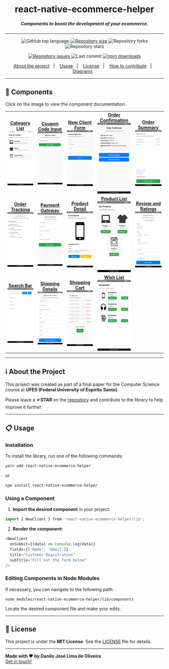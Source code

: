 <h1 align="center">
  react-native-ecommerce-helper
</h1>


<h5 align="center">
  Components to boost the development of your ecommerce.
</h5>

---

<p align="center">
  <img alt="GitHub top language" src="https://img.shields.io/github/languages/top/Danilo-Js/react-native-ecommerce-helper">

  <a href="https://img.shields.io/github/repo-size/Danilo-Js/react-native-ecommerce-helper/commits/master">
    <img alt="Repository size" src="https://img.shields.io/github/repo-size/Danilo-Js/react-native-ecommerce-helper">
  </a>
  
  <img alt="Repository forks" src="https://img.shields.io/github/forks/Danilo-Js/react-native-ecommerce-helper">
  
  <img alt="Repository stars" src="https://img.shields.io/github/stars/Danilo-Js/react-native-ecommerce-helper">
</p>

<p align="center">
  <a href="https://img.shields.io/github/issues/Danilo-Js/react-native-ecommerce-helper/issues">
    <img alt="Repository issues" src="https://img.shields.io/github/issues/Danilo-Js/react-native-ecommerce-helper">
  </a>

  <img alt="Last commit" src="https://img.shields.io/github/last-commit/Danilo-Js/react-native-ecommerce-helper">

  <a href="https://www.npmjs.com/package/react-native-ecommerce-helper">
    <img alt="npm downloads" src="https://img.shields.io/npm/dm/react-native-ecommerce-helper.svg">
  </a>
</p>

<p align="center">
  <a href="#information_source-about-the-project">About the project</a>&nbsp;&nbsp;&nbsp;|&nbsp;&nbsp;&nbsp;
  <a href="#clipboard-usage">Usage</a>&nbsp;&nbsp;&nbsp;|&nbsp;&nbsp;&nbsp;
  <a href="#memo-license">License</a>&nbsp;&nbsp;&nbsp;|&nbsp;&nbsp;&nbsp;
  <a href="Docs/English/HowToContribuite.md">How to contribute</a>&nbsp;&nbsp;&nbsp;|&nbsp;&nbsp;&nbsp;
  <a href="Docs/English/Diagrams.md">Diagrams</a>&nbsp;&nbsp;&nbsp;
</p>

---

## 📸 **Components**

Click on the image to view the component documentation.

<table>
  <tr>
    <td align="center">
      <a href="Docs/Usage/CategoryList.md">
        <strong>Category List</strong><br/>
        <img src="Docs/Images/CategoryList.png" alt="CategoryList" width="300"/>
      </a>
    </td>
    <td align="center">
      <a href="Docs/Usage/CouponCodeInput.md">
        <strong>Coupon Code Input</strong><br/>
        <img src="Docs/Images/CouponCodeInput.png" alt="CouponCodeInput" width="300"/>
      </a>
    </td>
    <td align="center">
      <a href="Docs/Usage/NewClient.md">
        <strong>New Client Form</strong><br/>
        <img src="Docs/Images/NewClient.png" alt="NewClient" width="300"/>
      </a>
    </td>
    <td align="center">
      <a href="Docs/Usage/OrderConfirmation.md">
        <strong>Order Confirmation</strong><br/>
        <img src="Docs/Images/OrderConfirmation.png" alt="OrderConfirmation" width="300"/>
      </a>
    </td>
    <td align="center">
      <a href="Docs/Usage/OrderSummary.md">
        <strong>Order Summary</strong><br/>
        <img src="Docs/Images/OrderSummary.png" alt="OrderSummary" width="300"/>
      </a>
    </td>
  </tr>
  <tr>
    <td align="center">
      <a href="Docs/Usage/OrderTracking.md">
        <strong>Order Tracking</strong><br/>
        <img src="Docs/Images/OrderTracking.png" alt="OrderTracking" width="300"/>
      </a>
    </td>
    <td align="center">
      <a href="Docs/Usage/PaymentGateway.md">
        <strong>Payment Gateway</strong><br/>
        <img src="Docs/Images/PaymentGateway.png" alt="PaymentGateway" width="300"/>
      </a>
    </td>
    <td align="center">
      <a href="Docs/Usage/ProductDetail.md">
        <strong>Product Detail</strong><br/>
        <img src="Docs/Images/ProductDetail.png" alt="ProductDetail" width="300"/>
      </a>
    </td>
    <td align="center">
      <a href="Docs/Usage/ProductList.md">
        <strong>Product List</strong><br/>
        <img src="Docs/Images/ProductList.png" alt="ProductList" width="300"/>
      </a>
    </td>
    <td align="center">
      <a href="Docs/Usage/ReviewAndRatings.md">
        <strong>Review and Ratings</strong><br/>
        <img src="Docs/Images/ReviewAndRatings.png" alt="ReviewAndRatings" width="300"/>
      </a>
    </td>
  </tr>
  <tr>
    <td align="center">
      <a href="Docs/Usage/SearchBar.md">
        <strong>Search Bar</strong><br/>
        <img src="Docs/Images/SearchBar.png" alt="SearchBar" width="300"/>
      </a>
    </td>
    <td align="center">
      <a href="Docs/Usage/ShippingDetails.md">
        <strong>Shipping Details</strong><br/>
        <img src="Docs/Images/ShippingDetails.png" alt="ShippingDetails" width="300"/>
      </a>
    </td>
    <td align="center">
      <a href="Docs/Usage/ShoppingCart.md">
        <strong>Shopping Cart</strong><br/>
        <img src="Docs/Images/ShoppingCart.png" alt="ShoppingCart" width="300"/>
      </a>
    </td>
    <td align="center">
      <a href="Docs/Usage/WishList.md">
        <strong>Wish List</strong><br/>
        <img src="Docs/Images/WishList.png" alt="WishList" width="300"/>
      </a>
    </td>
  </tr>
</table>

---

## :information_source: **About the Project**

This project was created as part of a final paper for the Computer Science course at **UFES (Federal University of Espírito Santo)**.  

Please leave a ***⭐ STAR*** on the [repository](https://github.com/Danilo-Js/react-native-ecommerce-helper) and contribute to the library to help improve it further.  

---

## :clipboard: Usage

### **Installation**

To install the library, run one of the following commands:

```sh
yarn add react-native-ecommerce-helper
```

or

```sh
npm install react-native-ecommerce-helper
```

### **Using a Component**

1. **Import the desired component** in your project:

```js
import { NewClient } from 'react-native-ecommerce-helper/lib';
```

2. **Render the component:**

```js
<NewClient
  onSubmit={(data) => console.log(data)}
  fields={['Name', 'Email']}
  title="Customer Registration"
  subTitle="Fill out the form below"
/>
```

### **Editing Components in Node Modules**

If necessary, you can navigate to the following path:

```plaintext
node_modules/react-native-ecommerce-helper/lib/components
```

Locate the desired component file and make your edits.

---

## :memo: **License**

This project is under the **MIT License**. See the [LICENSE](https://github.com/Danilo-Js/react-native-ecommerce-helper/blob/master/LICENSE) file for details.

---

**Made with ❤️ by Danilo José Lima de Oliveira**  
[Get in touch!](https://www.linkedin.com/in/danilo-js/)
